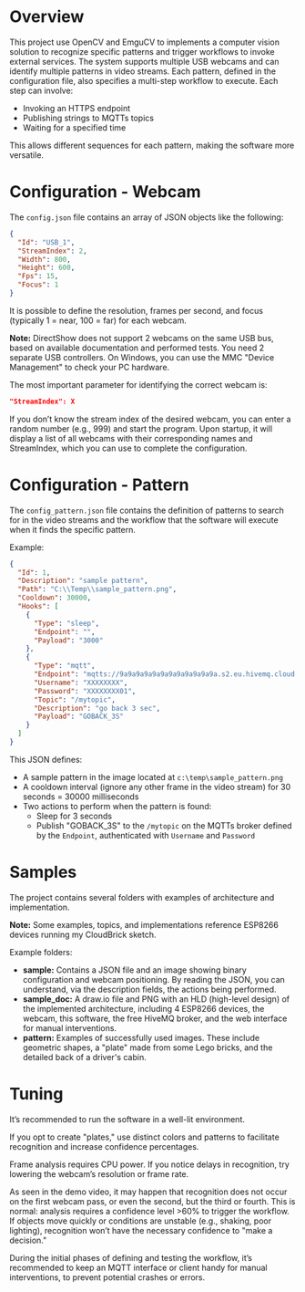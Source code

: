 # Overview

This project use OpenCV and EmguCV to implements a computer vision solution to recognize specific patterns and trigger workflows to invoke external services. The system supports multiple USB webcams and can identify multiple patterns in video streams. Each pattern, defined in the configuration file, also specifies a multi-step workflow to execute. Each step can involve:
- Invoking an HTTPS endpoint
- Publishing strings to MQTTs topics
- Waiting for a specified time

This allows different sequences for each pattern, making the software more versatile.

# Configuration - Webcam

The `config.json` file contains an array of JSON objects like the following:

```json
{
  "Id": "USB_1",
  "StreamIndex": 2,
  "Width": 800,
  "Height": 600,
  "Fps": 15,
  "Focus": 1
}
```

It is possible to define the resolution, frames per second, and focus (typically 1 = near, 100 = far) for each webcam.

**Note:** DirectShow does not support 2 webcams on the same USB bus, based on available documentation and performed tests. You need 2 separate USB controllers. On Windows, you can use the MMC "Device Management" to check your PC hardware.

The most important parameter for identifying the correct webcam is:

```json
"StreamIndex": X
```

If you don’t know the stream index of the desired webcam, you can enter a random number (e.g., 999) and start the program. Upon startup, it will display a list of all webcams with their corresponding names and StreamIndex, which you can use to complete the configuration.

# Configuration - Pattern

The `config_pattern.json` file contains the definition of patterns to search for in the video streams and the workflow that the software will execute when it finds the specific pattern.

Example:

```json
{
  "Id": 1,
  "Description": "sample pattern",
  "Path": "C:\\Temp\\sample_pattern.png",
  "Cooldown": 30000,
  "Hooks": [
    {
      "Type": "sleep",
      "Endpoint": "",
      "Payload": "3000"
    },
    {
      "Type": "mqtt",
      "Endpoint": "mqtts://9a9a9a9a9a9a9a9a9a9a9a9a.s2.eu.hivemq.cloud:8883",
      "Username": "XXXXXXXX",
      "Password": "XXXXXXXX01",
      "Topic": "/mytopic",
      "Description": "go back 3 sec",
      "Payload": "GOBACK_3S"
    }
  ]
}
```

This JSON defines:
- A sample pattern in the image located at `c:\temp\sample_pattern.png`
- A cooldown interval (ignore any other frame in the video stream) for 30 seconds = 30000 milliseconds
- Two actions to perform when the pattern is found:
  - Sleep for 3 seconds
  - Publish "GOBACK_3S" to the `/mytopic` on the MQTTs broker defined by the `Endpoint`, authenticated with `Username` and `Password`

# Samples

The project contains several folders with examples of architecture and implementation.

**Note:** Some examples, topics, and implementations reference ESP8266 devices running my CloudBrick sketch.

Example folders:
- **sample:** Contains a JSON file and an image showing binary configuration and webcam positioning. By reading the JSON, you can understand, via the description fields, the actions being performed.
- **sample_doc:** A draw.io file and PNG with an HLD (high-level design) of the implemented architecture, including 4 ESP8266 devices, the webcam, this software, the free HiveMQ broker, and the web interface for manual interventions.
- **pattern:** Examples of successfully used images. These include geometric shapes, a "plate" made from some Lego bricks, and the detailed back of a driver's cabin.

# Tuning

It’s recommended to run the software in a well-lit environment.

If you opt to create "plates," use distinct colors and patterns to facilitate recognition and increase confidence percentages.

Frame analysis requires CPU power. If you notice delays in recognition, try lowering the webcam’s resolution or frame rate.

As seen in the demo video, it may happen that recognition does not occur on the first webcam pass, or even the second, but the third or fourth. This is normal: analysis requires a confidence level >60% to trigger the workflow. If objects move quickly or conditions are unstable (e.g., shaking, poor lighting), recognition won’t have the necessary confidence to "make a decision."

During the initial phases of defining and testing the workflow, it’s recommended to keep an MQTT interface or client handy for manual interventions, to prevent potential crashes or errors.
